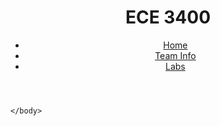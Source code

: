 <html>
    <head>
        <title>ECE 3400 Team 2</title>
        <meta charset="utf-8" />
        <meta name="viewport" content="width=device-width, initial-scale=1" />
    </head>
    <body>
        <header>
            <h1>ECE 3400</h1>
            <nav>
                <ul>
                    <li><a href="">Home</a></li>
                    <li><a href="#">Team Info</a></li>
                    <li><a href="#">Labs</a></li>
                </ul>
            </nav>
        </header>

    </body>
</html>
